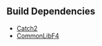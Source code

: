 ## Build Dependencies
* [Catch2](https://github.com/catchorg/Catch2)
* [CommonLibF4](https://github.com/Ryan-rsm-McKenzie/CommonLibF4)
